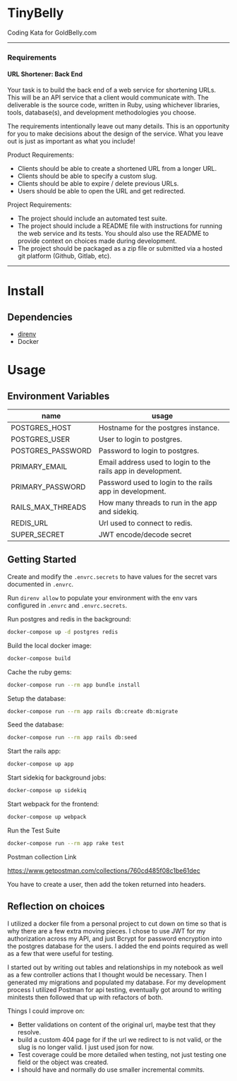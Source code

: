 # TinyBelly
Coding Kata for GoldBelly.com

---
### Requirements

#### URL Shortener: Back End

Your task is to build the back end of a web service for shortening URLs. This will be an API service that a client would communicate with. The deliverable is the source code, written in Ruby, using whichever libraries, tools, database(s), and development methodologies you choose.

The requirements intentionally leave out many details. This is an opportunity for you to make decisions about the design of the service. What you leave out is just as important as what you include!

Product Requirements:
- Clients should be able to create a shortened URL from a longer URL.
- Clients should be able to specify a custom slug.
- Clients should be able to expire / delete previous URLs.
- Users should be able to open the URL and get redirected.

Project Requirements:
- The project should include an automated test suite.
- The project should include a README file with instructions for running the web service and its tests. You should also use the README to provide context on choices   made during development.
- The project should be packaged as a zip file or submitted via a hosted git platform (Github, Gitlab, etc).

---


# Install

## Dependencies

- [direnv](https://direnv.net/docs/installation.html)
- Docker

# Usage

## Environment Variables

| name | usage |
| ---- | ----- |
| POSTGRES_HOST | Hostname for the postgres instance. |
| POSTGRES_USER | User to login to postgres. |
| POSTGRES_PASSWORD | Password to login to postgres. |
| PRIMARY_EMAIL | Email address used to login to the rails app in development. |
| PRIMARY_PASSWORD | Password used to login to the rails app in development. |
| RAILS_MAX_THREADS | How many threads to run in the app and sidekiq. |
| REDIS_URL | Url used to connect to redis. |
| SUPER_SECRET | JWT encode/decode secret |

## Getting Started

Create and modify the `.envrc.secrets` to have values for the secret vars documented in `.envrc`.

Run `direnv allow` to populate your environment with the env vars configured in `.envrc` and `.envrc.secrets`.

Run postgres and redis in the background:

```sh
docker-compose up -d postgres redis
```

Build the local docker image:

```sh
docker-compose build
```

Cache the ruby gems:

```sh
docker-compose run --rm app bundle install
```

Setup the database:

```sh
docker-compose run --rm app rails db:create db:migrate
```

Seed the database:

```sh
docker-compose run --rm app rails db:seed
```

Start the rails app:

```sh
docker-compose up app
```

Start sidekiq for background jobs:

```sh
docker-compose up sidekiq
```

Start webpack for the frontend:

```sh
docker-compose up webpack
```

Run the Test Suite

```sh
docker-compose run --rm app rake test
```

Postman collection Link

https://www.getpostman.com/collections/760cd485f08c1be61dec

You have to create a user, then add the token returned into headers.



## Reflection on choices 

I utilized a docker file from a personal project to cut down on time so that is why there are a few extra moving pieces. 
I chose to use JWT for my authorization across my API, and just Bcrypt for password encryption into the postgres database for the users. 
I added the end points required as well as a few that were useful for testing. 

I started out by writing out tables and relationships in my notebook as well as a few controller actions that I thought would be necessary. 
Then I generated my migrations and populated my database. For my development process I utilized Postman for api testing, eventually got around to writing minitests then followed that up with refactors of both. 

Things I could improve on:
  - Better validations on content of the original url, maybe test that they resolve. 
  - build a custom 404 page for if the url we redirect to is not valid, or the slug is no longer valid. I just used json for now. 
  - Test coverage could be more detailed when testing, not just testing one field or the object was created. 
  - I should have and normally do use smaller incremental commits. 
